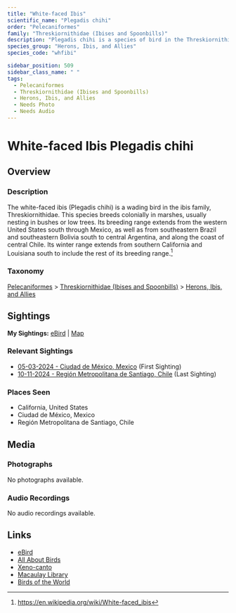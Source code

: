 ```yaml
---
title: "White-faced Ibis"
scientific_name: "Plegadis chihi"
order: "Pelecaniformes"
family: "Threskiornithidae (Ibises and Spoonbills)"
description: "Plegadis chihi is a species of bird in the Threskiornithidae (Ibises and Spoonbills) family. It has been observed 3 times."
species_group: "Herons, Ibis, and Allies"
species_code: "whfibi"

sidebar_position: 509
sidebar_class_name: " "
tags: 
  - Pelecaniformes
  - Threskiornithidae (Ibises and Spoonbills)
  - Herons, Ibis, and Allies
  - Needs Photo
  - Needs Audio
---
```


# White-faced Ibis <span className='sci_name'>Plegadis chihi</span>

## Overview

### Description
The white-faced ibis (Plegadis chihi) is a wading bird in the ibis family, Threskiornithidae.
This species breeds colonially in marshes, usually nesting in bushes or low trees. Its breeding range extends from the western United States south through Mexico, as well as from southeastern Brazil and southeastern Bolivia south to central Argentina, and along the coast of central Chile. Its winter range extends from southern California and Louisiana south to include the rest of its breeding range.[^1]

[^1]: https://en.wikipedia.org/wiki/White-faced_ibis

### Taxonomy
[Pelecaniformes](/tags/pelecaniformes) > [Threskiornithidae (Ibises and Spoonbills)](/tags/threskiornithidae-ibises-and-spoonbills) > [Herons, Ibis, and Allies](/tags/herons-ibis-and-allies)


## Sightings

**My Sightings:** [eBird](https://ebird.org/lifelist?r=world&time=life&spp=whfibi) | [Map](/map?species_code=whfibi)

### Relevant Sightings

* [05-03-2024 - Ciudad de México, Mexico](https://ebird.org/checklist/S171944260) (First Sighting)
* [10-11-2024 - Región Metropolitana de Santiago, Chile](https://ebird.org/checklist/S198398135) (Last Sighting)

### Places Seen

* California, United States
* Ciudad de México, Mexico
* Región Metropolitana de Santiago, Chile



## Media
### Photographs
No photographs available.

### Audio Recordings
No audio recordings available.

## Links
* [eBird](https://ebird.org/species/whfibi) 
* [All About Birds](https://www.allaboutbirds.org/guide/whfibi) 
* [Xeno-canto](https://www.xeno-canto.org/species/plegadis-chihi) 
* [Macaulay Library](https://search.macaulaylibrary.org/catalog?taxonCode=whfibi&sort=rating_rank_desc)
* [Birds of the World](https://birdsoftheworld.org/bow/species/whfibi)
